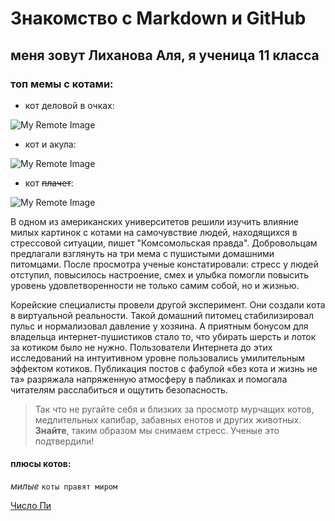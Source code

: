 # Знакомство с Markdown и GitHub

## меня зовут Лиханова Аля, я ученица 11 класса
### топ мемы с котами: 

- кот деловой в очках:
   
 ![My Remote Image](https://i.pinimg.com/736x/4b/e3/5e/4be35e1c132cf21d44a1b155cbf080a8.jpg)
- кот и акула:
  
 ![My Remote Image](https://i.pinimg.com/736x/52/1d/8a/521d8ae166491874a5c6f5deabdd54d0.jpg)
- кот ~~плачет~~:
  
 ![My Remote Image](https://www.klerk.ru/ugc/blogPost/08ea2f0efb0e97d145ff211505ebd76e.jpeg)

В одном из американских университетов решили изучить влияние милых картинок с котами на самочувствие людей, находящихся в стрессовой ситуации, пишет "Комсомольская правда". Добровольцам предлагали взглянуть на три мема с пушистыми домашними питомцами. После просмотра ученые констатировали: стресс у людей отступил, повысилось настроение, смех и улыбка помогли повысить уровень удовлетворенности не только самим собой, но и жизнью.

Корейские специалисты провели другой эксперимент. Они создали кота в виртуальной реальности. Такой домашний питомец стабилизировал пульс и нормализовал давление у хозяина. А приятным бонусом для владельца интернет-пушистиков стало то, что убирать шерсть и лоток за котиком было не нужно.
Пользователи Интернета до этих исследований на интуитивном уровне пользовались умилительным эффектом котиков. Публикация постов с фабулой «без кота и жизнь не та» разряжала напряженную атмосферу в пабликах и помогала читателям расслабиться и ощутить безопасность.

> Так что не ругайте себя и близких за просмотр мурчащих котов, медлительных капибар, забавных енотов и других животных. **Знайте**, таким образом мы снимаем стресс. Ученые это подтвердили!

#### плюсы котов: 
*милые*
`коты правят миром`
  

[Число Пи](PI.md)
